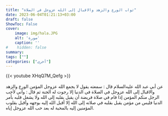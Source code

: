 ```yaml
---
title: "ثواب الورع والزهد والاقبال إلى الله عزوجل في الصلاة"
date: 2023-06-04T01:21:13+03:00
draft: false
ShowToc: False
cover:
    image: img/hala.JPG
    alt: 'صورة'
    caption: ''
#    hidden: false
summary: 
tags: [""]
categories: ["أخرى"]
---
```

{{< youtube XHqQ7M_Qefg >}}  
 <br>
عن أبي عبد الله
عليه‌السلام قال : سمعته يقول لا يجمع الله عزوجل المؤمن الورع
والزهد والاقبال إلى الله عزوجل في الصلاة في الدنيا إلا رجوت له الجنة
ثم قال : وأني لأحب الرجل منكم المؤمن إذا قام في صلاة فريضة أن
يقبل بقلبه إلى الله ولا يشغل قلبه بأمر الدنيا فليس من مؤمن يقبل
بقلبه في صلاته إلى الله إلا أقبل الله إليه بوجهه وأقبل بقلوب المؤمنين
إليه بالمحبة له بعد حب الله عزوجل إياه.

